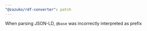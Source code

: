 ```yaml
---
"@zazuko/rdf-converter": patch
---
```


When parsing JSON-LD, `@base` was incorrectly interpreted as prefix
